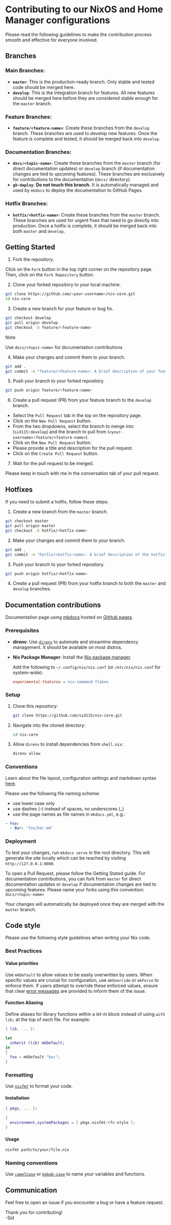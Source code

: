 # Contributing to our NixOS and Home Manager configurations

Please read the following guidelines to make the contribution process smooth and effective for everyone involved.

## Branches

### **Main Branches:**
   - **`master`**: This is the production-ready branch. Only stable and tested code should be merged here.
   - **`develop`**: This is the integration branch for features. All new features should be merged here before they are considered stable enough for the `master` branch.

### **Feature Branches:**
   - **`feature/<feature-name>`**: Create these branches from the `develop` branch. These branches are used to develop new features. Once the feature is complete and tested, it should be merged back into `develop`.

### **Documentation Branches:**
   - **`docs/<topic-name>`**: Create these branches from the `master` branch (for direct documentation updates) or `develop` branch (if documentation changes are tied to upcoming features). These branches are exclusively for contributions to the documentation (`docs/` directory).
   - **`gh-deploy`**: **Do not touch this branch.** It is automatically managed and used by `mkdocs` to deploy the documentation to GitHub Pages.

### **Hotfix Branches:**
   - **`hotfix/<hotfix-name>`**: Create these branches from the `master` branch. These branches are used for urgent fixes that need to go directly into production. Once a hotfix is complete, it should be merged back into both `master` and `develop`.

## Getting Started

1. Fork the repository.

Click on the `Fork` button in the top right corner on the repository page. Then, click on the `Fork Repository` button.

2. Clone your forked repository to your local machine.

```sh
git clone https://github.com/<your-username>/nix-core.git
cd nix-core
```

3. Create a new branch for your feature or bug fix.

```sh
git checkout develop
git pull origin develop
git checkout -b feature/<feature-name>
```

> [!NOTE]
> Use `docs/<topic-name>` for documentation contributions

4. Make your changes and commit them to your branch.

```sh
git add .
git commit -m "feature/<feature-name>: A brief description of your feature"
```

5. Push your branch to your forked repository.

```sh
git push origin feature/<feature-name>
```

6. Create a pull request (PR) from your feature branch to the `develop` branch.

- Select the `Pull Request` tab in the top on the repository page.
- Click on the `New Pull Request` button.
- From the two dropdowns, select the branch to merge into (`sid115:develop`) and the branch to pull from (`<your-username>:feature/<feature-name>`).
- Click on the `New Pull Request` button.
- Please provide a title and description for the pull request.
- Click on the `Create Pull Request` button.

7. Wait for the pull request to be merged.

Please keep in touch with me in the conversation tab of your pull request.

## Hotfixes

If you need to submit a hotfix, follow these steps:

1. Create a new branch from the `master` branch.

```sh
git checkout master
git pull origin master
git checkout -b hotfix/<hotfix-name>
```

2. Make your changes and commit them to your branch.

```sh
git add .
git commit -m "hotfix/<hotfix-name>: A brief description of the hotfix"
```

3. Push your branch to your forked repository.

```sh
git push origin hotfix/<hotfix-name>
```

4. Create a pull request (PR) from your hotfix branch to both the `master` and `develop` branches.

## Documentation contributions

Documentation page using [mkdocs](https://www.mkdocs.org/) hosted on [GitHub pages](https://sid115.github.io/nix-core/).

### Prerequisites

* **direnv**: Use [`direnv`](https://direnv.net/) to automate and streamline dependency management. It should be available on most distros.
* **Nix Package Manager**: Install the [Nix package manager](https://nixos.org/download/).

    Add the following to `~/.config/nix/nix.conf` (or `/etc/nix/nix.conf` for system-wide):
    ```ini
    experimental-features = nix-command flakes
    ```

### Setup

1.  Clone this repository:
    ```bash
    git clone https://github.com/sid115/nix-core.git
    ```
2.  Navigate into the cloned directory:
    ```bash
    cd nix-core
    ```
3.  Allow `direnv` to install dependencies from `shell.nix`:
    ```bash
    direnv allow
    ```

### Conventions

Learn about the file layout, configuration settings and markdown syntax [here](https://www.mkdocs.org/user-guide/writing-your-docs/).

Please use the following file naming scheme:

* use lower case only
* use dashes (-) instead of spaces, no underscores (_)
* use the page names as file names in `mkdocs.yml`, e.g.:

```yaml
- Foo:
  - Bar: 'foo/bar.md'
```

### Deployment

To test your changes, run `mkdocs serve` in the root directory. This will generate the site locally which can be reached by visiting `http://127.0.0.1:8000`.

To open a Pull Request, please follow the Getting Stated guide. For documentation contributions, you can fork from `master` for direct documentation updates or `develop` if documentation changes are tied to upcoming features. Please name your forks using this convention: `docs/<topic-name>`

Your changes will automatically be deployed once they are merged with the `master` branch.

## Code style

Please use the following style guidelines when writing your Nix code.

### Best Practices

#### Value priorities

Use `mkDefault` to allow values to be easily overwritten by users. When specific values are crucial for configuration, use `mkOverride` or `mkForce` to enforce them. If users attempt to override these enforced values, ensure that clear [error messages](https://nix.dev/manual/nix/2.24/language/builtins.html#builtins-throw) are provided to inform them of the issue.

#### Function Aliasing

Define aliases for library functions within a *let-in* block instead of using `with lib;` at the top of each file. For example:

```nix
{ lib, ... }:

let
  inherit (lib) mkDefault;
in
{
  foo = mkDefault "bar";
}
```

### Formatting

Use [`nixfmt`](https://github.com/NixOS/nixfmt) to format your code.

#### Installation

```nix
{ pkgs, ... }:

{
  environment.systemPackages = [ pkgs.nixfmt-rfc-style ];
}
```

#### Usage

```bash
nixfmt path/to/your/file.nix
```

### Naming conventions

Use [`camelCase`](https://en.wikipedia.org/wiki/Letter_case#Camel_case) or [`kebab-case`](https://en.wikipedia.org/wiki/Letter_case#Kebab_case) to name your variables and functions.

## Communication

Feel free to open an issue if you encounter a bug or have a feature request.

Thank you for contributing!   
-Sid
